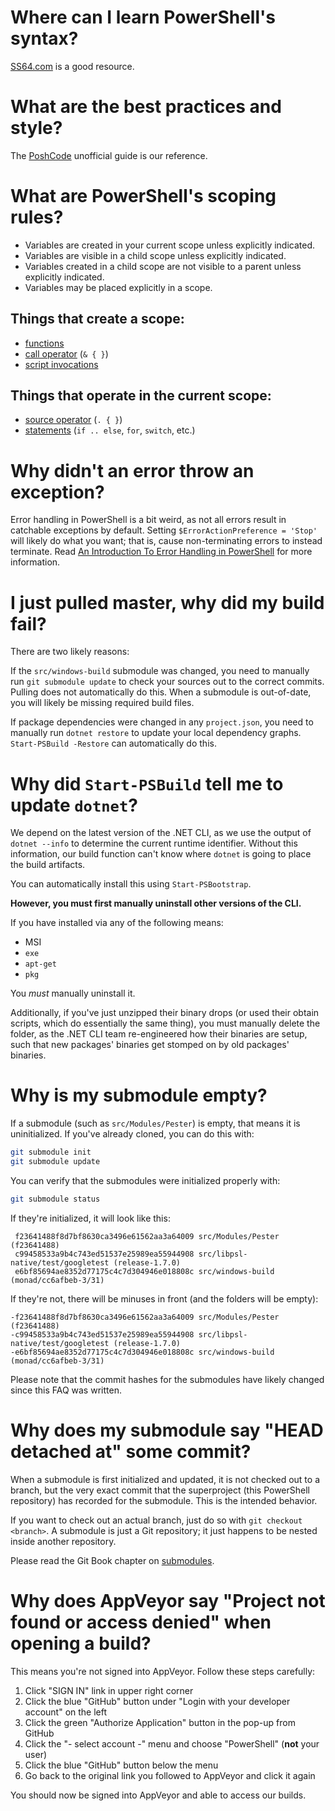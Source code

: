 Where can I learn PowerShell's syntax?
======================================

[SS64.com](http://ss64.com/ps/syntax.html) is a good resource.

What are the best practices and style?
======================================

The [PoshCode][] unofficial guide is our reference.

[PoshCode]: https://github.com/PoshCode/PowerShellPracticeAndStyle

What are PowerShell's scoping rules?
====================================

- Variables are created in your current scope unless explicitly indicated.
- Variables are visible in a child scope unless explicitly indicated.
- Variables created in a child scope are not visible to a parent unless
  explicitly indicated.
- Variables may be placed explicitly in a scope.

Things that create a scope:
---------------------------

- [functions](http://ss64.com/ps/syntax-functions.html)
- [call operator](http://ss64.com/ps/call.html) (`& { }`)
- [script invocations](http://ss64.com/ps/syntax-run.html)

Things that operate in the current scope:
-----------------------------------------

- [source operator](http://ss64.com/ps/source.html) (`. { }`)
- [statements](http://ss64.com/ps/statements.html) (`if .. else`, `for`, `switch`, etc.)

Why didn't an error throw an exception?
=======================================

Error handling in PowerShell is a bit weird, as not all errors result in
catchable exceptions by default. Setting `$ErrorActionPreference = 'Stop'` will
likely do what you want; that is, cause non-terminating errors to instead
terminate. Read [An Introduction To Error Handling in PowerShell][error] for
more information.

[error]: https://blogs.msdn.microsoft.com/kebab/2013/06/09/an-introduction-to-error-handling-in-powershell/

I just pulled master, why did my build fail?
============================================

There are two likely reasons:

If the `src/windows-build` submodule was changed, you need to manually run `git
submodule update` to check your sources out to the correct commits. Pulling does
not automatically do this. When a submodule is out-of-date, you will likely be
missing required build files.

If package dependencies were changed in any `project.json`, you need to manually
run `dotnet restore` to update your local dependency graphs. `Start-PSBuild
-Restore` can automatically do this.

Why did `Start-PSBuild` tell me to update `dotnet`?
===================================================

We depend on the latest version of the .NET CLI, as we use the output of `dotnet
--info` to determine the current runtime identifier. Without this information,
our build function can't know where `dotnet` is going to place the build
artifacts.

You can automatically install this using `Start-PSBootstrap`.

**However, you must first manually uninstall other versions of the CLI.**

If you have installed via any of the following means:

- MSI
- `exe`
- `apt-get`
- `pkg`

You *must* manually uninstall it.

Additionally, if you've just unzipped their binary drops (or used their obtain
scripts, which do essentially the same thing), you must manually delete the
folder, as the .NET CLI team re-engineered how their binaries are setup, such
that new packages' binaries get stomped on by old packages' binaries.

Why is my submodule empty?
==========================

If a submodule (such as `src/Modules/Pester`) is empty, that means it is
uninitialized. If you've already cloned, you can do this with:

```sh
git submodule init
git submodule update
```

You can verify that the submodules were initialized properly with:

```sh
git submodule status
```

If they're initialized, it will look like this:

```
 f23641488f8d7bf8630ca3496e61562aa3a64009 src/Modules/Pester (f23641488)
 c99458533a9b4c743ed51537e25989ea55944908 src/libpsl-native/test/googletest (release-1.7.0)
 e6bf85694ae8352d77175c4c7d304946e018808c src/windows-build (monad/cc6afbeb-3/31)
```

If they're not, there will be minuses in front (and the folders will
be empty):

```
-f23641488f8d7bf8630ca3496e61562aa3a64009 src/Modules/Pester (f23641488)
-c99458533a9b4c743ed51537e25989ea55944908 src/libpsl-native/test/googletest (release-1.7.0)
-e6bf85694ae8352d77175c4c7d304946e018808c src/windows-build (monad/cc6afbeb-3/31)
```

Please note that the commit hashes for the submodules have likely changed since
this FAQ was written.

Why does my submodule say "HEAD detached at" some commit?
=========================================================

When a submodule is first initialized and updated, it is not checked out to a
branch, but the very exact commit that the superproject (this PowerShell
repository) has recorded for the submodule. This is the intended behavior.

If you want to check out an actual branch, just do so with `git checkout
<branch>`. A submodule is just a Git repository; it just happens to be nested
inside another repository.

Please read the Git Book chapter on [submodules][].

[submodules]: https://git-scm.com/book/en/v2/Git-Tools-Submodules

Why does AppVeyor say "Project not found or access denied" when opening a build?
================================================================================

This means you're not signed into AppVeyor. Follow these steps carefully:

1. Click "SIGN IN" link in upper right corner
2. Click the blue "GitHub" button under "Login with your developer account" on the left
3. Click the green "Authorize Application" button in the pop-up from GitHub
4. Click the "- select account -" menu and choose "PowerShell" (**not** your user)
5. Click the blue "GitHub" button below the menu
6. Go back to the original link you followed to AppVeyor and click it again

You should now be signed into AppVeyor and able to access our builds.
